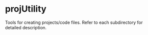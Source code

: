 # projUtility

Tools for creating projects/code files. Refer to each subdirectory for detailed description.
